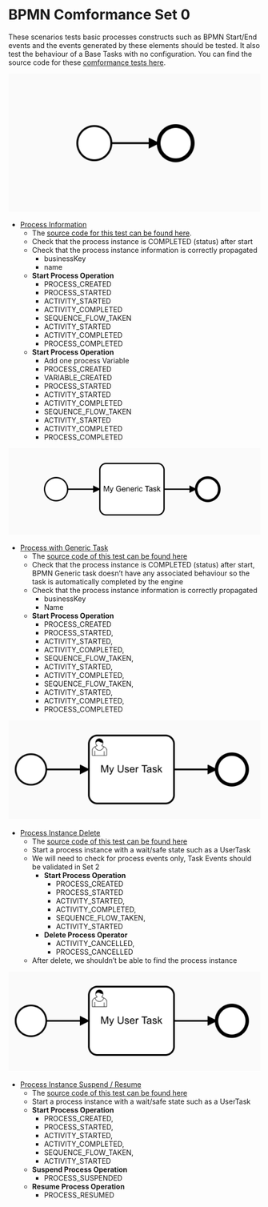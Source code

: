 # BPMN Comformance Set 0

These scenarios tests basic processes constructs such as BPMN Start/End events and the events generated by these elements should be tested. It also test the behaviour of a Base Tasks with no configuration. You can find the source code for these [comformance tests here](https://github.com/Activiti/Activiti/tree/develop/activiti-spring-conformance-tests/activiti-spring-conformance-set0).

![](../../.gitbook/assets/set-0-start-end-events.png)

* [Process Information](https://github.com/salaboy/bpmn-scenarios/blob/master/processes/Process%20Information.bpmn20.xml)
  * The [source code for this test can be found here](https://github.com/Activiti/Activiti/blob/develop/activiti-spring-conformance-tests/activiti-spring-conformance-set0/src/test/java/org/activiti/spring/conformance/set0/ConformanceBasicProcessInformationTest.java).
  * Check that the process instance is COMPLETED (status) after start
  * Check that the process instance information is correctly propagated
    * businessKey
    * name
  * **Start Process Operation**
    * PROCESS\_CREATED
    * PROCESS\_STARTED
    * ACTIVITY\_STARTED
    * ACTIVITY\_COMPLETED
    * SEQUENCE\_FLOW\_TAKEN
    * ACTIVITY\_STARTED
    * ACTIVITY\_COMPLETED
    * PROCESS\_COMPLETED
  * **Start Process Operation**
    * Add one process Variable
    * PROCESS\_CREATED
    * VARIABLE\_CREATED
    * PROCESS\_STARTED
    * ACTIVITY\_STARTED
    * ACTIVITY\_COMPLETED
    * SEQUENCE\_FLOW\_TAKEN
    * ACTIVITY\_STARTED
    * ACTIVITY\_COMPLETED
    * PROCESS\_COMPLETED

![](../../.gitbook/assets/set-0-base-task.png)

* [Process with Generic Task](https://github.com/salaboy/bpmn-scenarios/blob/master/processes/Process%20with%20Generic%20%20BPMN%20Task.bpmn20.xml)
  * The [source code of this test can be found here](https://github.com/Activiti/Activiti/blob/develop/activiti-spring-conformance-tests/activiti-spring-conformance-set0/src/test/java/org/activiti/spring/conformance/set0/ConformanceBasicGenericTaskTest.java)
  * Check that the process instance is COMPLETED (status) after start, BPMN Generic task doesn’t have any associated behaviour so the task is automatically completed by the engine
  * Check that the process instance information is correctly propagated
    * businessKey
    * Name
  * **Start Process Operation**
    * PROCESS\_CREATED
    * PROCESS\_STARTED,
    * ACTIVITY\_STARTED,
    * ACTIVITY\_COMPLETED,
    * SEQUENCE\_FLOW\_TAKEN,
    * ACTIVITY\_STARTED,
    * ACTIVITY\_COMPLETED,
    * SEQUENCE\_FLOW\_TAKEN,
    * ACTIVITY\_STARTED,
    * ACTIVITY\_COMPLETED,
    * PROCESS\_COMPLETED

![](<../../.gitbook/assets/set-0-wait-state (1).png>)

* [Process Instance Delete](https://github.com/salaboy/bpmn-scenarios/blob/master/processes/UserTask%20with%20no%20User%20or%20Group%20Assignment.bpmn20.xml)
  * The [source code of this test can be found here](https://github.com/Activiti/Activiti/blob/develop/activiti-spring-conformance-tests/activiti-spring-conformance-set0/src/test/java/org/activiti/spring/conformance/set0/ProcessInstanceOperationsTest.java)
  * Start a process instance with a wait/safe state such as a UserTask
  * We will need to check for process events only, Task Events should be validated in Set 2
    * **Start Process Operation**
      * PROCESS\_CREATED
      * PROCESS\_STARTED
      * ACTIVITY\_STARTED,
      * ACTIVITY\_COMPLETED,
      * SEQUENCE\_FLOW\_TAKEN,
      * ACTIVITY\_STARTED
    * **Delete Process Operator**
      * ACTIVITY\_CANCELLED,
      * PROCESS\_CANCELLED
  * After delete, we shouldn’t be able to find the process instance

![](<../../.gitbook/assets/set-0-wait-state (1).png>)

* [Process Instance Suspend / Resume](https://github.com/salaboy/bpmn-scenarios/blob/master/processes/UserTask%20with%20no%20User%20or%20Group%20Assignment.bpmn20.xml)
  * The [source code of this test can be found here](https://github.com/Activiti/Activiti/blob/develop/activiti-spring-conformance-tests/activiti-spring-conformance-set0/src/test/java/org/activiti/spring/conformance/set0/ProcessInstanceOperationsTest.java)
  * Start a process instance with a wait/safe state such as a UserTask
  * **Start Process Operation**
    * PROCESS\_CREATED,
    * PROCESS\_STARTED,
    * ACTIVITY\_STARTED,
    * ACTIVITY\_COMPLETED,
    * SEQUENCE\_FLOW\_TAKEN,
    * ACTIVITY\_STARTED
  * **Suspend Process Operation**
    * PROCESS\_SUSPENDED
  * **Resume Process Operation**
    * PROCESS\_RESUMED
